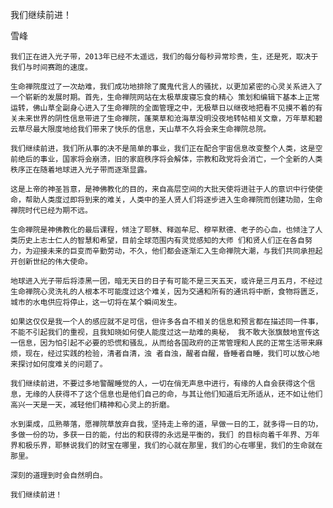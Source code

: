我们继续前进！

雪峰


    我们正在进入光子带，2013年已经不太遥远，我们的每分每秒异常珍贵，生，还是死，取决于我们与时间赛跑的速度。 

    生命禅院度过了一次劫难，我们成功地排除了魔鬼代言人的骚扰，以更加紧密的心灵关系进入了一个崭新的发展时期。首先，生命禅院网站在太极草废寝忘食的精心 策划和编辑下基本上正常运转，佛山草全副身心进入了生命禅院的全面管理之中，无极草日以继夜地把看不见摸不着的有关未来世界的阴性信息带进了生命禅院，蓬莱草和沧海草没明没夜地转帖相关文章，万年草和碧云草尽最大限度地给我们带来了快乐的信息，天山草不久将会来生命禅院总院。 

    我们继续前进，我们所从事的决不是简单的事业，我们正在配合宇宙信息改变整个人类，这是空前绝后的事业，国家将会崩溃，旧的家庭秩序将会解体，宗教和政党将会消亡，一个全新的人类秩序正在随着地球进入光子带而逐渐显露。 

    这是上帝的神圣旨意，是神佛教化的目的，来自高层空间的大批天使将进驻于人的意识中行使使命，帮助人类度过即将到来的难关，人类中的圣人贤人们将逐步进入生命禅院而创建功勋，生命禅院时代已经为期不远。 

    生命禅院是神佛教化的最后课程，倾注了耶稣、释迦牟尼、穆罕默德、老子的心血，也倾注了人类历史上志士仁人的智慧和希望，目前全球范围内有灵觉感知的大师 们和贤人们正在各自努力，为迎接未来的巨变而辛勤劳动，不久，他们都会逐渐汇入生命禅院大潮，与我们共同承担起开创新世纪的伟大使命。 

    地球进入光子带后将漆黑一团，暗无天日的日子有可能不是三天五天，或许是三月五月，不经过生命禅院心灵洗礼的人根本不可能度过这个难关，因为交通和所有的通讯将中断，食物将匮乏，城市的水电供应将停止，这一切将在某个瞬间发生。 

    如果这仅仅是我一个人的感应就不足可信，但许多各自不相关的信息和预言都在描述同一件事，不能不引起我们的重视，且我知晓如何使人能度过这一劫难的奥秘， 我不敢大张旗鼓地宣传这一信息，因为怕引起不必要的恐慌和骚乱，从而给各国政府的正常管理和人民的正常生活带来麻烦，现在，经过实践的检验，清者自清，浊 者自浊，醒者自醒，昏睡者自睡，我们可以放心地来探讨如何度难关的问题了。 

    我们继续前进，不要过多地警醒睡觉的人，一切在俏无声息中进行，有缘的人自会获得这个信息，无缘的人获得不了这个信息也是他们自己的命，与其让他们知道后无所适从，还不如让他们高兴一天是一天，减轻他们精神和心灵上的折磨。 

    水到渠成，瓜熟蒂落，愿禅院草放弃自我，坚持走上帝的道，早做一日的工，就多得一日的功，多做一份的功，多获一日的能，付出的和获得的永远是平衡的，我们 的目标向着千年界、万年界和极乐界，耶稣说我们的财宝在哪里，我们的心就在那里，我们的心在哪里，我们的生命就在那里。 

    深刻的道理到时会自然明白。 

    我们继续前进！




